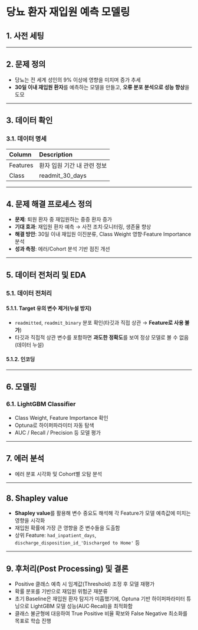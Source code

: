 # 당뇨 환자 재입원 예측 모델링

## 1. 사전 세팅

---

## 2. 문제 정의

* 당뇨는 전 세계 성인의 9% 이상에 영향을 미치며 증가 추세
* **30일 이내 재입원 환자**를 예측하는 모델을 만들고, **오류 분포 분석으로 성능 향상**을 도모

---

## 3. 데이터 확인

### 3.1. 데이터 명세

| Column   | Description                |
|:---------|:---------------------------|
| Features | 환자 입원 기간 내 관련 정보 	   |
| Class    | readmit_30_days            |

---

## 4. 문제 해결 프로세스 정의

* **문제**: 퇴원 환자 중 재입원하는 중증 환자 증가
* **기대 효과**: 재입원 환자 예측 → 사전 조치·모니터링, 생존율 향상
* **해결 방안**: 30일 이내 재입원 이진분류, Class Weight 영향·Feature Importance 분석
* **성과 측정**: 에러/Cohort 분석 기반 점진 개선

---

## 5. 데이터 전처리 및 EDA

### 5.1. 데이터 전처리

#### 5.1.1. Target 유의 변수 제거(누설 방지)

- `readmitted`, `readmit_binary` 분포 확인(타깃과 직접 상관 → **Feature로 사용 불가**)
- 타깃과 직접적 상관 변수를 포함하면 **과도한 정확도**를 보여 정상 모델로 볼 수 없음(데이터 누설)

#### 5.1.2. 인코딩

---

## 6. 모델링

### 6.1. LightGBM Classifier

- Class Weight, Feature Importance 확인
- Optuna로 하이퍼파라미터 자동 탐색
- AUC / Recall / Precision 등 모델 평가

---

## 7. 에러 분석

- 에러 분포 시각화 및 Cohort별 오탐 분석

---

## 8. Shapley value

- **Shapley value**를 활용해 변수 중요도 해석해 각 Feature가 모델 예측값에 미치는 영향을 시각화
- 재입원 확률에 가장 큰 영향을 준 변수들을 도출함
- 상위 Feature: `had_inpatient_days`, `discharge_disposition_id_'Discharged to Home'` 등

---

## 9. 후처리(Post Processing) 및 결론

- Positive 클래스 예측 시 임계값(Threshold) 조정 후 모델 재평가
- 확률 분포를 기반으로 재입원 위험군 재분류
- 초기 Baseline은 재입원 환자 탐지가 미흡했기에, Optuna 기반 하이퍼파라미터 튜닝으로 LightGBM 모델 성능(AUC·Recall)을 최적화함
- 클래스 불균형에 대응하여 True Positive 비율 확보와 False Negative 최소화를 목표로 학습 진행